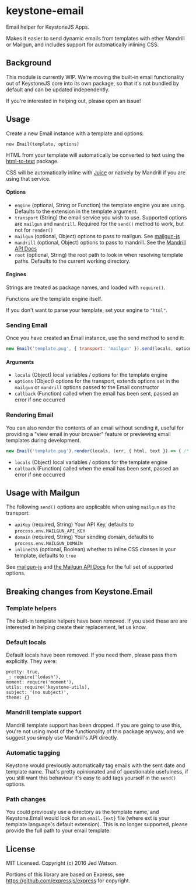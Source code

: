 # keystone-email

Email helper for KeystoneJS Apps.

Makes it easier to send dynamic emails from templates with ether Mandrill or Mailgun, and includes support for automatically inlining CSS.

## Background

This module is currently WIP. We're moving the built-in email functionality out of KeystoneJS core into its own package, so that it's not bundled by default and can be updated independently.

If you're interested in helping out, please open an issue!

## Usage

Create a new Email instance with a template and options:

```
new Email(template, options)
```

HTML from your template will automatically be converted to text using the [html-to-text](https://www.npmjs.com/package/html-to-text) package.

CSS will be automatically inline with [Juice](https://www.npmjs.com/package/juice) or natively by Mandrill if you are using that service.

#### Options

- `engine` (optional, String or Function) the template engine you are using. Defaults to the extension in the template argument.
- `transport` (String) the email service you wish to use. Supported options are `mailgun` and `mandrill`. Required for the `send()` method to work, but not for `render()`
- `mailgun` (optional, Object) options to pass to mailgun. See [mailgun-js](https://www.npmjs.com/package/mailgun-js)
- `mandrill` (optional, Object) options to pass to mandrill. See the [Mandrill API Docs](https://mandrillapp.com/api/docs/index.nodejs.html)
- `root` (optional, String) the root path to look in when resolving template paths. Defaults to the current working directory.

#### Engines

Strings are treated as package names, and loaded with `require()`.

Functions are the template engine itself.

If you don't want to parse your template, set your engine to `"html"`.

### Sending Email

Once you have created an Email instance, use the send method to send it:

```js
new Email('template.pug', { transport: 'mailgun' }).send(locals, options, (err) => { /* sent */ })
```

#### Arguments

- `locals` (Object) local variables / options for the template engine
- `options` (Object) options for the transport, extends options set in the `mailgun` or `mandrill` options passed to the Email constructor
- `callback` (Function) called when the email has been sent, passed an error if one occurred

### Rendering Email

You can also render the contents of an email without sending it, useful for providing a "view email in your browser" feature or previewing email templates during development.

```js
new Email('template.pug').render(locals, (err, { html, text }) => { /* rendered */ })
```

- `locals` (Object) local variables / options for the template engine
- `callback` (Function) called when the email has been sent, passed an error if one occurred

## Usage with Mailgun

The following `send()` options are applicable when using `mailgun` as the transport:

- `apiKey` (required, String) Your API Key, defaults to `process.env.MAILGUN_API_KEY`
- `domain` (required, String) Your sending domain, defaults to `process.env.MAILGUN_DOMAIN`
- `inlineCSS` (optional, Boolean) whether to inline CSS classes in your template, defaults to `true`

See [mailgun-js](https://www.npmjs.com/package/mailgun-js) and [the Mailgun API Docs](https://documentation.mailgun.com/api-sending.html#sending) for the full set of supported options.

## Breaking changes from Keystone.Email

### Template helpers

The built-in template helpers have been removed. If you used these are are interested in helping create their replacement, let us know.

### Default locals

Default locals have been removed. If you need them, please pass them explicitly. They were:

```
pretty: true,
_: require('lodash'),
moment: require('moment'),
utils: require('keystone-utils),
subject: '(no subject)',
theme: {}
```

### Mandrill template support

Mandrill template support has been dropped. If you are going to use this, you're not using most of the functionality of this package anyway, and we suggest you simply use Mandrill's API directly.

### Automatic tagging

Keystone would previously automatically tag emails with the sent date and template name. That's pretty opinionated and of questionable usefulness, if you still want this behaviour it's easy to add tags yourself in the `send()` options.

### Path changes

You could previously use a directory as the template name, and Keystone.Email would look for an `email.{ext}` file (where ext is your template language's default extension). This is no longer supported, please provide the full path to your email template.


## License

MIT Licensed. Copyright (c) 2016 Jed Watson.

Portions of this library are based on Express, see https://github.com/expressjs/express for copyright.
